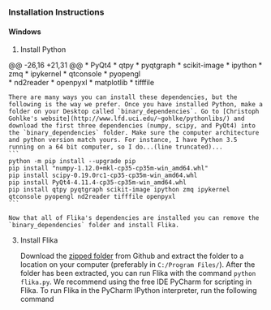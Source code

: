 ### Installation Instructions ###

#### Windows ####

1. Install Python
 
@@ -26,16 +21,31 @@
	* PyQt4
	* qtpy
	* pyqtgraph
	* scikit-image
	* ipython
	* zmq
	* ipykernel
	* qtconsole
	* pyopengl	
	* nd2reader
	* openpyxl
	* matplotlib
	* tifffile
	
	There are many ways you can install these dependencies, but the following is the way we prefer. Once you have installed Python, make a folder on your Desktop called `binary_dependencies`. Go to [Christoph Gohlke's website](http://www.lfd.uci.edu/~gohlke/pythonlibs/) and download the first three dependencies (numpy, scipy, and PyQt4) into the `binary_dependencies` folder. Make sure the computer architecture and python version match yours. For instance, I have Python 3.5 running on a 64 bit computer, so I do...(line truncated)...
	```
	python -m pip install --upgrade pip
	pip install "numpy-1.12.0+mkl-cp35-cp35m-win_amd64.whl"
	pip install scipy-0.19.0rc1-cp35-cp35m-win_amd64.whl
	pip install PyQt4-4.11.4-cp35-cp35m-win_amd64.whl
	pip install qtpy pyqtgraph scikit-image ipython zmq ipykernel qtconsole pyopengl nd2reader tifffile openpyxl
	```

	Now that all of Flika's dependencies are installed you can remove the `binary_dependencies` folder and install Flika. 


3. Install Flika

	Download the [zipped folder](https://github.com/kyleellefsen/Flika/archive/master.zip) from Github and extract the folder to a location on your computer (preferably in ```C:/Program Files/```). After the folder has been extracted, you can run Flika with the command ```python flika.py```. We recommend using the free IDE PyCharm for scripting in Flika. To run Flika in the PyCharm IPython interpreter, run the following command
	```